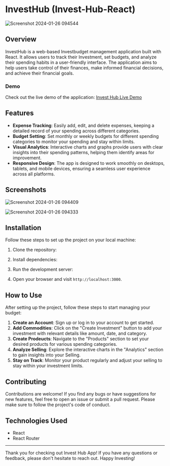 # InvestHub (Invest-Hub-React)

![Screenshot 2024-01-26 094544](https://github.com/AdilAhmedShekhani/Invest-Hub-React/assets/126003246/c1386d7f-078b-428b-b374-c8ca494df91f)


## Overview

InvestHub is a web-based Investbudget management application built with React. It allows users to track their Investment, set budgets, and analyze their spending habits in a user-friendly interface. The application aims to help users take control of their finances, make informed financial decisions, and achieve their financial goals.

### Demo

Check out the live demo of the application: [Invest Hub Live Demo](https://invest-hub-react.netlify.app/)

## Features

- **Expense Tracking**: Easily add, edit, and delete expenses, keeping a detailed record of your spending across different categories.
- **Budget Setting**: Set monthly or weekly budgets for different spending categories to monitor your spending and stay within limits.
- **Visual Analytics**: Interactive charts and graphs provide users with clear insights into their spending patterns, helping them identify areas for improvement.
- **Responsive Design**: The app is designed to work smoothly on desktops, tablets, and mobile devices, ensuring a seamless user experience across all platforms.

## Screenshots

![Screenshot 2024-01-26 094409](https://github.com/AdilAhmedShekhani/Invest-Hub-React/assets/126003246/1dc76195-0b5a-46cf-961e-d0598366392f)

![Screenshot 2024-01-26 094333](https://github.com/AdilAhmedShekhani/Invest-Hub-React/assets/126003246/440f26de-23b7-4972-85d3-4a51338af9b9)


## Installation

Follow these steps to set up the project on your local machine:

1. Clone the repository:


2. Install dependencies:


3. Run the development server:


4. Open your browser and visit `http://localhost:3000`.

## How to Use

After setting up the project, follow these steps to start managing your budget:

1. **Create an Account**: Sign up or log in to your account to get started.
2. **Add Commodities**: Click on the "Create Investment" button to add your investment with relevant details like amount, date, and category.
3. **Create Prodeucts**: Navigate to the "Products" section to set your desired products for various spending categories.
4. **Analyze Selling**: Explore the interactive charts in the "Analytics" section to gain insights into your Selling.
5. **Stay on Track**: Monitor your product regularly and adjust your selling to stay within your investment limits.

## Contributing

Contributions are welcome! If you find any bugs or have suggestions for new features, feel free to open an issue or submit a pull request. Please make sure to follow the project's code of conduct.

## Technologies Used

- React
- React Router



---

Thank you for checking out Invest Hub App! If you have any questions or feedback, please don't hesitate to reach out. Happy Investing!
